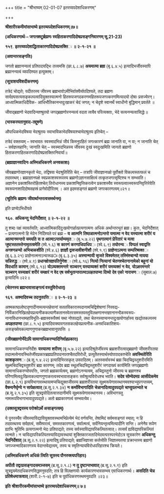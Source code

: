 +++
title = "श्रीभाष्यम् 02-01-07 इतरव्यपदेशाधिकरणम्"

+++
<div claऽऽ="elementor-widget-container">

**श्रीशारीरकमीमांसाभाष्ये** **इतरव्यपदेशाधिकरणम्॥७॥**

**(अधिकरणार्थः – जगत्स्रष्टुर्ब्रह्मणः स्वहिताकरणादिदोषप्रसङ्गनिवारणम् सू.21-23)**

**१५९**. **इतरव्यपदेशाद्धिताकारणादिदोषप्रसक्ति**ः **॥** **२**–**१**–**२१** **॥**

**(अवान्तरसङ्गतिः)**

जगतो ब्रह्मानन्यत्वं प्रतिपादयद्भिः तत्त्वमसि (छा.६.८.७) **अयमात्मा** **ब्रह्म** (बृ.६.४.५) इत्यादिभर्जीवस्यापि ब्रह्मानन्यत्वं व्यपदिश्यत इत्युक्तम्।

**(सूत्राशयविशदीकरणम्)**

तत्रेदं चोद्यते; यदीतरस्य जीवस्य ब्रह्मभावोऽमीभिर्वाक्यैर्व्यपदिश्यते, तदा ब्रह्मणः सार्वज्ञ्यसत्यसङ्कल्पत्वादियुक्तस्यात्मनो हितरूपजगदकरणमहितरूपजगत्करणमित्यादयो दोषाः प्रसज्येरन्। आध्यात्मिकाधिदैविक- आधिभौतिकानन्तदुःखाकरं चेदं जगत्; न चेदृशे स्वानर्थे स्वाधीनो बुद्धिमान् प्रवर्तते ॥

जीवाद्ब्रह्मणो भेदवादिन्यश्श्रुतयो जगद्ब्रह्मणोरनन्यत्वं वदता त्वयैव परित्यक्ताः, भेदे सत्यनन्यत्वासिद्धेः॥

**(भास्करमतानुवाद-तद्दूषणे)**

औपाधिकभेदविषया भेदश्रुतयः स्वाभाविकाभेदविषयाश्चाभेदश्रुतय इतिचेत् –

तत्रेदं वक्तव्यम् – स्वभावतः स्वस्मादभिन्नं जीवं किमनुपहितं जगत्कारणं ब्रह्म जानाति वा, न वा; न जानाति चेत् – सर्वज्ञत्वहानिः; जानाति चेत् – स्वस्मादभिन्नस्य जीवस्य दुःखं स्वदुःखमिति जानतो ब्रह्मणो हिताकरणाहितकरणादिदोषप्रसक्तिरनिवार्या॥

**(ब्रह्माज्ञानवादिनः अस्मिन्नधिकरणे अनवकाशः)**

जीवब्रह्मणोरज्ञानकृतो भेदः, तद्विषया भेदश्रुतिरिति चेत् – तत्रापि जीवाज्ञानपक्षे पूर्वोक्तो विकल्पस्तत्फलं च तदवस्थम्। ब्रह्माज्ञानपक्षे स्वप्रकाशस्वरूपस्य ब्रह्मणोऽज्ञानसाक्षित्वं तत्कृतजगत्सृष्टिश्च न सम्भवति। अज्ञानेन प्रकाशस्तिरोहितश्चेत् तिरोधानस्य प्रकाशनिवृत्तिकरत्वेन प्रकाशस्यैव स्वरूपत्वात्स्वरूपनिवृत्तिरेवेति स्वरूपनाशादिदोषसहस्रं प्रागेवोदीरितम् । अत इदमसङ्गतं ब्रह्मणो जगत्कारणत्वम्॥२१॥

**(श्रुतिभिः ब्रह्मणः जीवार्थान्तरत्वसमर्थनम्)**

इति प्राप्येऽभिधीयते

**१६०**. **अधिकन्तु** **भेदनिर्देशात्** **॥** **२**–**१**–**२२** **॥**

तु शब्दः पक्षं व्यावर्तयति; आध्यात्मिकादिदुःखयोगार्हात्प्रत्यगात्मनः अधिकं अर्थान्तरभूतं ब्रह्म। कुतः, भेदनिर्देशात् – प्रत्यगात्मनो हि भेदेन निर्दिश्यते परं ब्रह्म – **य** **आत्मनि** **तिष्ठन्नात्मनोऽन्तरो** **यमात्मा** **न** **वेद** **यस्यात्मा** **शरीरं** **य** **आत्मानमन्तरो** **यमयति** **स** **त** **आत्माऽन्तर्याम्यमृत**ः (बृ.५.७.२२) **पृथगात्मानं** **प्रेरितारं** **च** **मत्वा** **जुष्टस्ततस्तेनामृतत्वमेति** (श्वे.१.६) **स** **कारणं** **करणाधिपाधिप**ः (श्वे.६.९) **तयोरन्य**ः **पिप्पलं** **स्वाद्वत्ति** **अनश्नन्नन्यो** **अभिचाकशीति** (श्वे.४.६) **ज्ञाज्ञौ** **द्वावजावीशनीशौ** (श्वे.१.९) **प्राज्ञेनाऽत्मना** **सम्परिष्वक्त**ः (बृ.६.३.२१) प्राज्ञेनात्मनाऽन्वारूढ**ः** (बृ.६.३.३५) **अस्मान्मायी** **सृजते** **विश्वमेतत्** **तस्मिंश्चान्यो** **मायया** **सन्निरुद्ध**ः (श्वे.४.९) **प्रधानक्षेत्रज्ञपतिर्गुणेश**ः (श्वे.६.१६) **नित्यो** **नित्यानां** **चेतनश्चेतनानामेको** **बहूनां** **यो** **विदधाति** **कामान्** (श्वे.६.१३) **योऽव्यक्तमन्तरे** **सञ्चरन्** **यस्याव्यक्तं** **शरीरं** **यमव्यक्तं** **न** **वेद**, **योऽक्षरमन्तरे** **सञ्चरन्** **यस्याक्षरं** **शरीरं** **यमक्षरं** **न** **वेद** **एष** **सर्वभूतान्तरात्माऽपहतपाप्मा** **दिव्यो** **देव** **एको** **नारायण**ः (सुबाल.७) इत्यादिभिः॥२२॥

**(चेतनस्य ब्रह्मभावासाङ्गत्यं वस्तुविरोधात्)**

**१६१**. **अश्मादिवच्च** **तदनुपपत्ति**ः **॥** **२**–**१**–**२३** **॥**

अश्मकाष्ठलोष्टतृणादीनामत्यन्तहेयानां सततविकारास्पदानामचिद्विशेषाणां निरवद्य-निर्विकारनिखिलहेयप्रत्यनीककल्याणैकतानस्वेतरसमस्तवस्तुविलक्षणानन्तज्ञानानन्दैकस्वरूप-नानाविधानन्तमहाविभूति-ब्रह्मस्वरूपैक्यं यथा नोपपद्यते, तथा चेतनस्याप्यनन्तदुःखयोगार्हास्य खद्योतकल्पस्य **अपहतपाप्मा** (छा.८.१.५) इत्यादिवाक्यावगतसकलहेयप्रत्यनीक-अनवधिकातिशय- असङ्ख्येयकल्याणगुणाकरब्रह्मभावानुपपत्तिः ॥

**(जीवब्रह्मणोर्भेदेऽपि सामानाधिकरण्यादिनिर्वाहप्रकारः)**

सामानाधिकरण्यनिर्देशः **यस्यात्मा** **शरीरम्** (बृ.५.७.२२) इत्यादिश्रुतेर्जीवस्य ब्रह्मशरीरत्वाद्ब्रह्मणो जीवशरीरतया तदात्मत्वेनावस्थितेर्जीवप्रकारब्रह्मप्रतिपादनपरश्चैतदविरोधी, प्रत्युतैतस्यार्थस्योपपादकश्चेति **अवस्थितेरिति** **काशकृत्स्न**ः (ब्र.सू.१.४.२२) इत्यादिभिरसकृत् उपपादितम्। अतस्सर्वावस्थं ब्रह्म
चिदचिद्वस्तुशरीरमिति सूक्ष्मचिदचिद्वस्तुशरीरं ब्रह्म कारणम्; तदेव ब्रह्म स्थूलचिदचिद्वस्तुशरीरं जगदाख्यं कार्यमिति जगद्ब्रह्मणोः सामानाधिकरण्योपपत्तिः, जगतो ब्रह्मकार्यत्वम्, ब्रह्मणोऽनन्यत्वम्, अचिद्वस्तुनो जीवस्य च ब्रह्मणश्च परिणामित्वदुःखित्वकल्याणगुणाकरत्वस्वभावासङ्करः सर्वश्रुत्यविरोधश्च भवति। **सदेव** **सोम्येदमग्र** **आसीदेकमेव** (छा.६.२.१) इत्यविभागावस्थायामप्यचिद्युक्तजीवस्य ब्रह्मशरीरतया सूक्ष्मरूपेणावस्थानमवश्याभ्युपगन्तव्यम्, **वैषम्यनैर्घृण्ये** **न** **सापेक्षत्वात्** (ब्र.सू.२.१.३४) **न** **कर्माविभागादिति** **चेन्नानादित्वादुपपद्यते** **चाप्युपलभ्यते** **च** (ब्र.सू.२.१.३५) इति सूत्रद्वयोदितत्वात्तदानीमपि सूक्ष्मरूपेणावस्थानस्य। अविभागस्तु नामरूपविभागाभावादुपपद्यते। अतो ब्रह्मकारणत्वं सम्भवत्येव।

**(उक्तसूत्रद्वयस्य परोक्तेऽर्थे असाङ्गत्यम्)**

ये पुनरस्यैव जीवस्याविद्यावियुक्तावस्थामभिप्रेत्येमं भेदं वर्णयन्ति, तेषामिदं सर्वमसङ्गतं स्यात्; न हि तदवस्थस्य सर्वज्ञत्वं, सर्वेश्वरत्वं, समस्तकारणत्वं, सर्वात्मत्वं, सर्वनियन्तृत्वमित्यादीनि सन्ति। अनेनैव रूपेण ह्याभिः श्रुतिभिः प्रत्यगात्मनो भेदः प्रतिपाद्यते; तस्य सर्वस्याविद्यापरिकल्पितत्वात्। तत्सर्वं ह्यविद्यापरिकल्पितं त्वन्मते। न चाविद्यापरिकल्पितस्याविद्यावस्थायां शुक्तिकारजतादिभेदवत्परस्परभेदोऽत्र सूत्रकारेण **अधिकन्तु** **भेदनिर्देशात्** (ब्र.सू.२.१.२२) इत्यादिषु प्रतिपाद्यते; ब्रह्मजिज्ञासा कर्तव्येति जिज्ञास्यतया प्रक्रान्तस्य ब्रह्मणो जगज्जन्मादिकारणस्य वेदान्तवेद्यत्वम्, तस्य च स्मृतिन्यायविरोधपरिहारश्च क्रियते।

**(अस्मिन्नधिकरणे अधिकं त्विति सूत्रस्य पौनरुक्त्यपरिहारः)**

**अपीतौ** **तद्वत्प्रसङ्गादसमञ्जसम्** (ब्र.सू.२.१.८) **न** **तु** **दृष्टान्तभावात्** (ब्र.सू.२.१.९) इति सूत्रद्वयमेतदधिकरणसिद्धमनुवदति; तत्र हि विलक्षणयोः कार्यकारणभावसम्भव एवाधिकरणार्थः। **असदिति** **चेन्न** **प्रतिषेधमात्रत्वात्** (शारी.२-१-७) इति च पूर्वाधिकरणस्थमनुवदति ॥२३॥

**इति** **श्रीशारीरकमीमांसाभाष्ये** **इतरव्यपदेशाधिकरणम्॥** **७॥**

</div>
